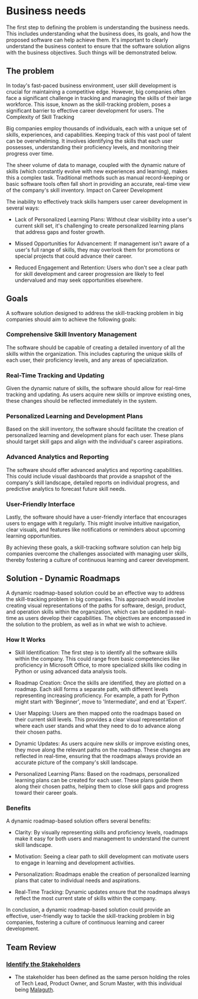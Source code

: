 # Business needs

The first step to defining the problem is understanding the business needs. This includes understanding what the business does, its goals, and how the proposed software can help achieve them. It's important to clearly understand the business context to ensure that the software solution aligns with the business objectives. Such things will be demonstrated below.

## The problem

In today's fast-paced business environment, user skill development is crucial for maintaining a competitive edge. However, big companies often face a significant challenge in tracking and managing the skills of their large workforce. This issue, known as the skill-tracking problem, poses a significant barrier to effective career development for users.
The Complexity of Skill Tracking

Big companies employ thousands of individuals, each with a unique set of skills, experiences, and capabilities. Keeping track of this vast pool of talent can be overwhelming. It involves identifying the skills that each user possesses, understanding their proficiency levels, and monitoring their progress over time.

The sheer volume of data to manage, coupled with the dynamic nature of skills (which constantly evolve with new experiences and learning), makes this a complex task. Traditional methods such as manual record-keeping or basic software tools often fall short in providing an accurate, real-time view of the company's skill inventory.
Impact on Career Development

The inability to effectively track skills hampers user career development in several ways:

- Lack of Personalized Learning Plans: Without clear visibility into a user's current skill set, it's challenging to create personalized learning plans that address gaps and foster growth.

- Missed Opportunities for Advancement: If management isn't aware of a user's full range of skills, they may overlook them for promotions or special projects that could advance their career.

- Reduced Engagement and Retention: Users who don't see a clear path for skill development and career progression are likely to feel undervalued and may seek opportunities elsewhere.

## Goals

A software solution designed to address the skill-tracking problem in big companies should aim to achieve the following goals:

### Comprehensive Skill Inventory Management

The software should be capable of creating a detailed inventory of all the skills within the organization. This includes capturing the unique skills of each user, their proficiency levels, and any areas of specialization.

### Real-Time Tracking and Updating

Given the dynamic nature of skills, the software should allow for real-time tracking and updating. As users acquire new skills or improve existing ones, these changes should be reflected immediately in the system.

### Personalized Learning and Development Plans

Based on the skill inventory, the software should facilitate the creation of personalized learning and development plans for each user. These plans should target skill gaps and align with the individual's career aspirations.

### Advanced Analytics and Reporting

The software should offer advanced analytics and reporting capabilities. This could include visual dashboards that provide a snapshot of the company's skill landscape, detailed reports on individual progress, and predictive analytics to forecast future skill needs.

### User-Friendly Interface

Lastly, the software should have a user-friendly interface that encourages users to engage with it regularly. This might involve intuitive navigation, clear visuals, and features like notifications or reminders about upcoming learning opportunities.

By achieving these goals, a skill-tracking software solution can help big companies overcome the challenges associated with managing user skills, thereby fostering a culture of continuous learning and career development.

## Solution - Dynamic Roadmaps

A dynamic roadmap-based solution could be an effective way to address the skill-tracking problem in big companies. This approach would involve creating visual representations of the paths for software, design, product, and operation skills within the organization, which can be updated in real-time as users develop their capabilities. The objectives are encompassed in the solution to the problem, as well as in what we wish to achieve.

### How It Works

- Skill Identification: The first step is to identify all the software skills within the company. This could range from basic competencies like proficiency in Microsoft Office, to more specialized skills like coding in Python or using advanced data analysis tools.

- Roadmap Creation: Once the skills are identified, they are plotted on a roadmap. Each skill forms a separate path, with different levels representing increasing proficiency. For example, a path for Python might start with 'Beginner', move to 'Intermediate', and end at 'Expert'.

- User Mapping: Users are then mapped onto the roadmaps based on their current skill levels. This provides a clear visual representation of where each user stands and what they need to do to advance along their chosen paths.

- Dynamic Updates: As users acquire new skills or improve existing ones, they move along the relevant paths on the roadmap. These changes are reflected in real-time, ensuring that the roadmaps always provide an accurate picture of the company's skill landscape.

- Personalized Learning Plans: Based on the roadmaps, personalized learning plans can be created for each user. These plans guide them along their chosen paths, helping them to close skill gaps and progress toward their career goals.

### Benefits

A dynamic roadmap-based solution offers several benefits:

- Clarity: By visually representing skills and proficiency levels, roadmaps make it easy for both users and management to understand the current skill landscape.

- Motivation: Seeing a clear path to skill development can motivate users to engage in learning and development activities.

- Personalization: Roadmaps enable the creation of personalized learning plans that cater to individual needs and aspirations.

- Real-Time Tracking: Dynamic updates ensure that the roadmaps always reflect the most current state of skills within the company.

In conclusion, a dynamic roadmap-based solution could provide an effective, user-friendly way to tackle the skill-tracking problem in big companies, fostering a culture of continuous learning and career development.

## Team Review
### [Identify the Stakeholders](readme.md) 
- The stakeholder has been defined as the same person holding the roles of Tech Lead, Product Owner, and Scrum Master, with this individual being [Malaguth](https://github.com/Malaguth).
